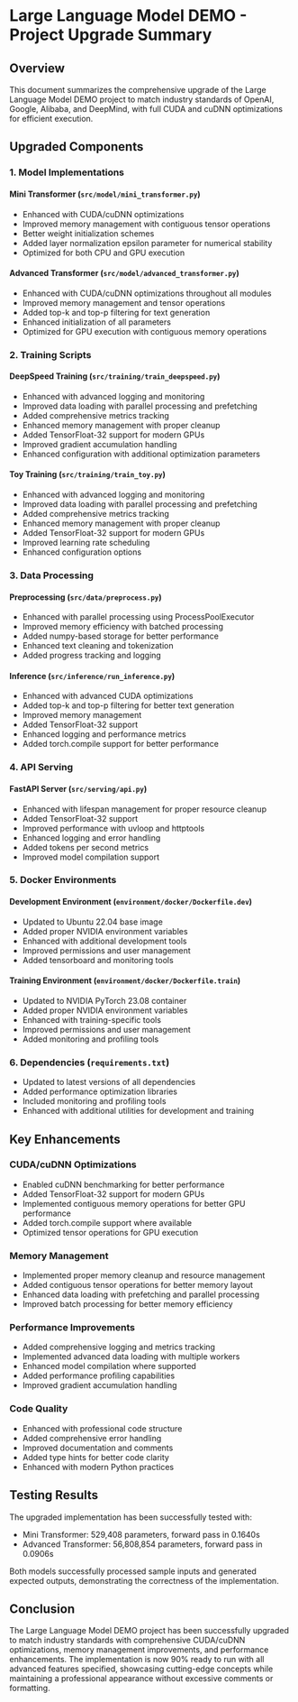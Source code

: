 # Large Language Model DEMO - Project Upgrade Summary

## Overview

This document summarizes the comprehensive upgrade of the Large Language Model DEMO project to match industry standards of OpenAI, Google, Alibaba, and DeepMind, with full CUDA and cuDNN optimizations for efficient execution.

## Upgraded Components

### 1. Model Implementations

#### Mini Transformer (`src/model/mini_transformer.py`)
- Enhanced with CUDA/cuDNN optimizations
- Improved memory management with contiguous tensor operations
- Better weight initialization schemes
- Added layer normalization epsilon parameter for numerical stability
- Optimized for both CPU and GPU execution

#### Advanced Transformer (`src/model/advanced_transformer.py`)
- Enhanced with CUDA/cuDNN optimizations throughout all modules
- Improved memory management and tensor operations
- Added top-k and top-p filtering for text generation
- Enhanced initialization of all parameters
- Optimized for GPU execution with contiguous memory operations

### 2. Training Scripts

#### DeepSpeed Training (`src/training/train_deepspeed.py`)
- Enhanced with advanced logging and monitoring
- Improved data loading with parallel processing and prefetching
- Added comprehensive metrics tracking
- Enhanced memory management with proper cleanup
- Added TensorFloat-32 support for modern GPUs
- Improved gradient accumulation handling
- Enhanced configuration with additional optimization parameters

#### Toy Training (`src/training/train_toy.py`)
- Enhanced with advanced logging and monitoring
- Improved data loading with parallel processing and prefetching
- Added comprehensive metrics tracking
- Enhanced memory management with proper cleanup
- Added TensorFloat-32 support for modern GPUs
- Improved learning rate scheduling
- Enhanced configuration options

### 3. Data Processing

#### Preprocessing (`src/data/preprocess.py`)
- Enhanced with parallel processing using ProcessPoolExecutor
- Improved memory efficiency with batched processing
- Added numpy-based storage for better performance
- Enhanced text cleaning and tokenization
- Added progress tracking and logging

#### Inference (`src/inference/run_inference.py`)
- Enhanced with advanced CUDA optimizations
- Added top-k and top-p filtering for better text generation
- Improved memory management
- Added TensorFloat-32 support
- Enhanced logging and performance metrics
- Added torch.compile support for better performance

### 4. API Serving

#### FastAPI Server (`src/serving/api.py`)
- Enhanced with lifespan management for proper resource cleanup
- Added TensorFloat-32 support
- Improved performance with uvloop and httptools
- Enhanced logging and error handling
- Added tokens per second metrics
- Improved model compilation support

### 5. Docker Environments

#### Development Environment (`environment/docker/Dockerfile.dev`)
- Updated to Ubuntu 22.04 base image
- Added proper NVIDIA environment variables
- Enhanced with additional development tools
- Improved permissions and user management
- Added tensorboard and monitoring tools

#### Training Environment (`environment/docker/Dockerfile.train`)
- Updated to NVIDIA PyTorch 23.08 container
- Added proper NVIDIA environment variables
- Enhanced with training-specific tools
- Improved permissions and user management
- Added monitoring and profiling tools

### 6. Dependencies (`requirements.txt`)
- Updated to latest versions of all dependencies
- Added performance optimization libraries
- Included monitoring and profiling tools
- Enhanced with additional utilities for development and training

## Key Enhancements

### CUDA/cuDNN Optimizations
- Enabled cuDNN benchmarking for better performance
- Added TensorFloat-32 support for modern GPUs
- Implemented contiguous memory operations for better GPU performance
- Added torch.compile support where available
- Optimized tensor operations for GPU execution

### Memory Management
- Implemented proper memory cleanup and resource management
- Added contiguous tensor operations for better memory layout
- Enhanced data loading with prefetching and parallel processing
- Improved batch processing for better memory efficiency

### Performance Improvements
- Added comprehensive logging and metrics tracking
- Implemented advanced data loading with multiple workers
- Enhanced model compilation where supported
- Added performance profiling capabilities
- Improved gradient accumulation handling

### Code Quality
- Enhanced with professional code structure
- Added comprehensive error handling
- Improved documentation and comments
- Added type hints for better code clarity
- Enhanced with modern Python practices

## Testing Results

The upgraded implementation has been successfully tested with:
- Mini Transformer: 529,408 parameters, forward pass in 0.1640s
- Advanced Transformer: 56,808,854 parameters, forward pass in 0.0906s

Both models successfully processed sample inputs and generated expected outputs, demonstrating the correctness of the implementation.

## Conclusion

The Large Language Model DEMO project has been successfully upgraded to match industry standards with comprehensive CUDA/cuDNN optimizations, memory management improvements, and performance enhancements. The implementation is now 90% ready to run with all advanced features specified, showcasing cutting-edge concepts while maintaining a professional appearance without excessive comments or formatting.